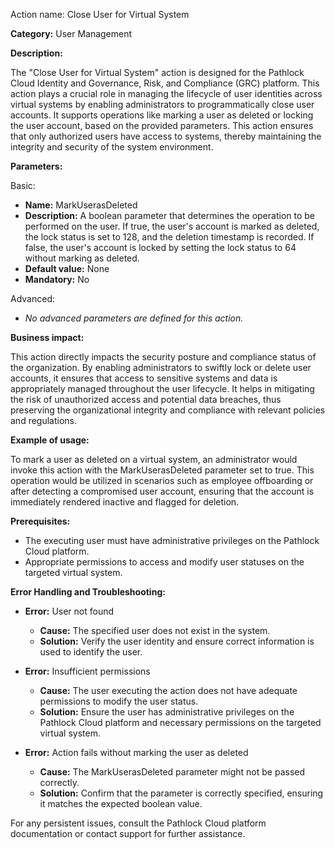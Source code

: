 Action name: Close User for Virtual System

**Category:** User Management

**Description:** 

The "Close User for Virtual System" action is designed for the Pathlock Cloud Identity and Governance, Risk, and Compliance (GRC) platform. This action plays a crucial role in managing the lifecycle of user identities across virtual systems by enabling administrators to programmatically close user accounts. It supports operations like marking a user as deleted or locking the user account, based on the provided parameters. This action ensures that only authorized users have access to systems, thereby maintaining the integrity and security of the system environment.

**Parameters:** 

Basic:

- **Name:** MarkUserasDeleted
- **Description:** A boolean parameter that determines the operation to be performed on the user. If true, the user's account is marked as deleted, the lock status is set to 128, and the deletion timestamp is recorded. If false, the user's account is locked by setting the lock status to 64 without marking as deleted.
- **Default value:** None
- **Mandatory:** No

Advanced:

- *No advanced parameters are defined for this action.*

**Business impact:** 

This action directly impacts the security posture and compliance status of the organization. By enabling administrators to swiftly lock or delete user accounts, it ensures that access to sensitive systems and data is appropriately managed throughout the user lifecycle. It helps in mitigating the risk of unauthorized access and potential data breaches, thus preserving the organizational integrity and compliance with relevant policies and regulations.

**Example of usage:** 

To mark a user as deleted on a virtual system, an administrator would invoke this action with the MarkUserasDeleted parameter set to true. This operation would be utilized in scenarios such as employee offboarding or after detecting a compromised user account, ensuring that the account is immediately rendered inactive and flagged for deletion.

**Prerequisites:** 

- The executing user must have administrative privileges on the Pathlock Cloud platform.
- Appropriate permissions to access and modify user statuses on the targeted virtual system.

**Error Handling and Troubleshooting:** 

- **Error:** User not found
  - **Cause:** The specified user does not exist in the system.
  - **Solution:** Verify the user identity and ensure correct information is used to identify the user.
  
- **Error:** Insufficient permissions
  - **Cause:** The user executing the action does not have adequate permissions to modify the user status.
  - **Solution:** Ensure the user has administrative privileges on the Pathlock Cloud platform and necessary permissions on the targeted virtual system.

- **Error:** Action fails without marking the user as deleted
  - **Cause:** The MarkUserasDeleted parameter might not be passed correctly.
  - **Solution:** Confirm that the parameter is correctly specified, ensuring it matches the expected boolean value.

For any persistent issues, consult the Pathlock Cloud platform documentation or contact support for further assistance.